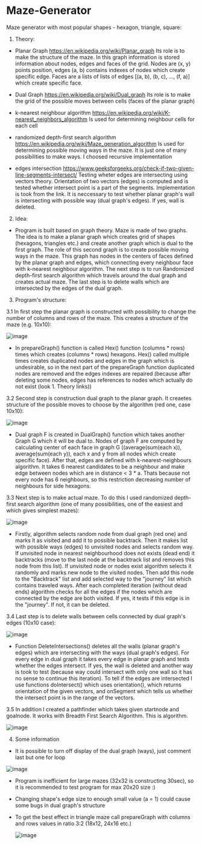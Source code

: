 # Maze-Generator
Maze generator with most popular shapes - hexagon, triangle, square:


1. Theory: 

- Planar Graph https://en.wikipedia.org/wiki/Planar_graph
Its role is to make the structure of the maze. In this graph information is stored information about nodes, edges and faces of the grid. Nodes are (x, y) points position,
edges (a, b) contains indexes of nodes which create specific edge. Faces are a lists of lists of edges [(a, b), (b, c), ..., (f, a)] which create specific face. 

- Dual Graph https://en.wikipedia.org/wiki/Dual_graph
Its role is to make the grid of the possible moves between cells (faces of the planar graph)

- k-nearest neighbour algorithm https://en.wikipedia.org/wiki/K-nearest_neighbors_algorithm
Is used for determining neighbour cells for each cell

- randomized depth-first search algorithm https://en.wikipedia.org/wiki/Maze_generation_algorithm
Is used for determining possible moving ways in the maze. It is just one of many possibilities to make ways. I choosed recursive implementation

- edges intersection https://www.geeksforgeeks.org/check-if-two-given-line-segments-intersect/
Testing wheter edges are intersecting using vectors theory. Orientation of two vectors (edges) is computed and is tested whether intersect point is a part of the segments.
Implementation is took from the link. It is neccessary to test whether planar graph's wall is intersecting with possible way (dual graph's edges). If yes, wall is deleted.

2. Idea:

- Program is built based on graph theory. Maze is made of two graphs. The idea is to make a planar graph which creates grid of shapes (hexagons, triangles etc.) and create
another graph which is dual to the first graph. The role of this second graph is to create possible moving ways in the maze. This graph has nodes in the centers of faces
defined by the planar graph and edges, which connecting every neighbour face with k-nearest neighbour algorithm. The next step is to run Randomized depth-first search
algorithm which travels around the dual graph and creates actual maze. The last step is to delete walls which are intersected by the edges of the dual graph.

3. Program's structure:

  3.1 In first step the planar graph is constructed with possibility to change the number of columns and rows of the maze. This creates a structure of the maze (e.g. 10x10):
  
  ![image](https://user-images.githubusercontent.com/67116759/146556239-2262c6b0-f20d-42b8-ba7f-0af32c20296d.png)
  
   - In prepareGraph() function is called Hex() function (columns * rows) times which creates (columns * rows) hexagons. Hex() called multiple times creates duplicated nodes
   and edges in the graph which is undesirable, so in the next part of the prepareGraph function duplicated nodes are removed and the edges indexes are repaired (because
   after deleting some nodes, edges has references to nodes which actually do not exist (look 1. Theory links))
  
  3.2 Second step is construction dual graph to the planar graph. It creaetes structure of the possible moves to choose by the algorithm (red one, case 10x10):
  
  ![image](https://user-images.githubusercontent.com/67116759/146559418-7f6f4f2d-f8a8-4b3d-afbb-8aaf4f59dceb.png)
  
  - Dual graph F is created in DualGraph() function which takes another Graph G which it will be dual to. Nodes of graph F are computed by calculating center of each face
  in graph G ((average(sum(each x)), average(sum(each y)), each x and y from all nodes which create specific face). After that, edges are defined with k-nearest-neighbours
  algorithm. It takes 6 nearest candidates to be a neighbour and make edge between nodes which are in distance < 3 * a. Thats because not every node has 6 neighbours,
  so this restriction decreasing number of neighbours for side hexagons.
  
  3.3 Next step is to make actual maze. To do this I used randomized depth-first search algorithm (one of many possibilities, one of the easiest and which gives simplest mazes):
  
  ![image](https://user-images.githubusercontent.com/67116759/146561552-0d0a841f-d007-49bc-ac2e-8f3aae4f496e.png)
  
  - Firstly, algorithm selects random node from dual graph (red one) and marks it as visited and add it to possible backtrack. Then it makes list with possible ways (edges)
  to unvisited nodes and selects random way. If unvisited node in nearest neighbourhood does not exists (dead end) it backtracks (move to the last node at the 
  backtrack list and removes this node from this list). If unvisited node or nodes exist algorithm selects it randomly and marks new node to the visited nodes. Then
  add this node to the "Backtrack" list and add selected way to the "journey" list which contains traveled ways. After each completed iteration (without dead ends)
  algorithm checks for all the edges if the nodes which are connected by the edge are both visited. If yes, it tests if this edge is in the "journey". If not, it can
  be deleted.
  
  3.4 Last step is to delete walls between cells connected by dual graph's edges (10x10 case):
  
  ![image](https://user-images.githubusercontent.com/67116759/146563641-6cd952ed-c012-4032-b93b-3f4e075fb62a.png)
  
  - Function DeleteIntersections() deletes all the walls (planar graph's edges) which are intersecting with the ways (dual graph's edges). For every edge in dual graph
  it takes every edge in planar graph and tests whether the edges intersect. If yes, the wall is deleted and another way is took to test (because way could intersect
  with only one wall so it has no sense to continue this iteration). To tell if the edges are intersected I use functions doIntersect() which uses orientation(), which
  returns orientation of the given vectors, and onSegment which tells us whether the intersect point is in the range of the vectors.
  
  3.5 In addition I created a pathfinder which takes given startnode and goalnode. It works with Breadth First Search Algorithm. This is algorithm.
  
  ![image](https://user-images.githubusercontent.com/67116759/146687366-d69a08d8-d5c4-4e5d-a927-df8a86a5abfb.png)
  
4. Some information

- It is possible to turn off display of the dual graph (ways), just comment last but one for loop

![image](https://user-images.githubusercontent.com/67116759/146567693-fbc120fd-6417-4edb-95c4-5378ed3f3fab.png)

- Program is inefficient for large mazes (32x32 is constructing 30sec), so it is recommended to test program for max 20x20 size :)
- Changing shape's edge size to enough small value (a = 1) could cause some bugs in dual graph's structure
- To get the best effect in triangle maze call prepareGraph with columns and rows values in ratio 3:2 (18x12, 24x16 etc.)

  ![image](https://user-images.githubusercontent.com/67116759/146642946-04428302-f13e-4d34-878a-1060f6a39599.png)
  


  
